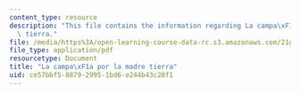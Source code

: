 ```yaml
---
content_type: resource
description: "This file contains the information regarding La campa\xF1a por la madre\
  \ tierra."
file: /media/https%3A/open-learning-course-data-rc.s3.amazonaws.com/21g-711-advanced-spanish-conversation-and-composition-spring-2014/ce57bbf5887929951bd6e244b43c28f1_MIT21G_711S14_Madre.pdf
file_type: application/pdf
resourcetype: Document
title: "La campa\xF1a por la madre tierra"
uid: ce57bbf5-8879-2995-1bd6-e244b43c28f1
---
```

